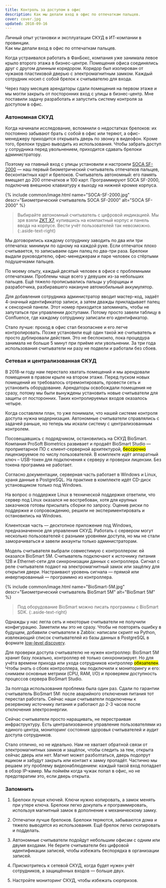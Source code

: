 ```yaml
---
title: Контроль за доступом в офис
description: Как мы делали вход в офис по отпечаткам пальцев.
cover: cover.jpg
updated: 2018-09-16
---
```


<lead>Личный опыт установки и эксплуатации СКУД в ИТ-компании в провинции.<br />Как мы делали вход в офис по отпечаткам пальцев.</lead>

Когда устраивался работать в ФанБокс, компания 
уже занимала левое крыло второго этажа в бизнес-центре. Помещения офиса 
соединялись друг с другом длинным коридором. Коридор был изолирован от чужаков 
пластиковой дверью с электромагнитным замком. Каждый сотрудник носил с собой 
брелок к считывателю для входа.

Через пару месяцев арендаторы сдали помещения на первом этаже и мы могли 
закрыть от посторонних вход с улицы в бизнес-центр. Мне поставили задачу 
разработать и запустить систему контроля за доступом в офис.

### Автономная СКУД

Когда начинали исследование, вспомнили о недостатках брелоков: их постоянно 
забывают брать с собой в офис или теряют, а офис-менеджеру приходится открывать 
дверь по звонку в видеофон. Кроме того, брелоки трудно выводить из 
использования. Чтобы забрать доступ у сотрудника перед увольнением, 
приходится сдавать брелоки администратору.

Поэтому на главный вход с улицы установили и настроили [SOCA SF-2000](http://www.socatech.com/en/product-543239/Network-Compact-Size-Fingerpring-SF-2000.html) — наш 
первый биометрический считыватель отпечатков пальцев, бесконтактных карт и 
брелоков. Считыватель автономный: его память вмещает до 200 отпечатков и 100 
карт. Программируют SOCA SF-2000, подключив внешнюю клавиатуру к выходу на 
нижней кромке корпуса.

{% include common/image.html name="SOCA-SF-2000.jpg" descr="Биометрический считыватель SOCA SF-2000" alt="SOCA SF-2000" %}

> Выбирайте автономный считыватель с цифровой индикацией.
Мы зря взяли [ZKT X7](https://www.zkteco.com/en/product_detail/X7.html), 
купившись на компактный корпус и панель ввода на корпусе. Вести учёт 
пользователей так невозможно.
{:.aside-text-right}

Мы договорились каждому сотруднику заводить по два или три отпечатка: минимум 
по одному на каждой руке. Если отпечаток плохо считывается, то записываем один 
палец по два-три раза. Брелоки выдали руководителю, офис-менеджерам и паре 
человек со стёртыми подушечками пальцев.

По моему опыту, каждый десятый человек в офисе с проблемными отпечатками. 
Проблемы чаще всего у девушек из-за небольших пальцев. Ещё тяжело прописывались пальцы 
у уборщицы и разработчика, разбиравшего накануне автомобильный аккумулятор. 

Для добавления сотрудника администратор вводит мастер-код, задаёт 4-значный 
идентификатор записи, а затем дважды прикладывает палец к сенсорной панели. 
Этот номер приходится запоминать, чтобы не запутаться при управлении доступами. 
Потому просто завели таблицу в Confluence, где каждому сотруднику записали 
его идентификатор.

Стало лучше: проход в офис стал безопаснее и его легче контролировать. Позже 
установили ещё один такой же считыватель и просто дублировали действия. Это не 
беспокоило, пока процедура занимала не больше 5 минут при приёме или 
увольнении. За три года использования считыватели ни разу не подвели и работали 
без сбоев.

### Сетевая и централизованная СКУД

В 2018-м году нам перестало хватать помещений и мы арендовали помещения в 
правом крыле на втором этаже. Перед пуском новых помещений их требовалось 
отремонтировать, провести сеть и установить оборудование. Арендаторы освобождали 
помещения не сразу, потому мы были вынуждены установить новые считыватели для 
защиты от посторонних. Таких контролируемых входов оказалось четыре.

Когда составляли план, то уже понимали, что нашей системе контроля доступа 
нужна модернизация. Автономные считыватели справлялись с задачей раньше, но 
теперь мы искали систему с централизованным контролем.

Посовещавшись с подрядчиком, остановились на СКУД BioSmart. Компания ProSoft 
Biometrics развивает и продаёт BioSmart Studio — проприетарное ПО с 
клиент-серверной архитектурой, <mark>бессрочно</mark> лицензируемое по числу пользователей. 
В комплекте идёт аппаратный ключ – USB-токен для подключения к серверу и 
проверки лицензии. Без токена программа не работает.

Согласно документации, серверная часть работает в Windows и Linux, храня данные 
в PostgreSQL. На практике в комплекте идёт CD-диск установщиком только под 
Windows.

На вопрос о поддержке Linux в технической поддержке ответили, что сервер под 
Linux оказался не востребован, хотя для крупных заказчиков готовы присылать 
сборки по запросу. Оценив риски по поддержке и сопровождению, решили не 
экспериментировать и остановились на Windows.

Клиентская часть — десктопное приложение под Windows, предназначенное для 
управления СКУД. Работать с сервером могут несколько пользователей с разными 
уровнями доступа, но мы не стали заморачиваться и завели аккаунты только 
администраторам.

Модель считывателя выбрали совместимую с контроллером: ей оказался BioSmart 5M. 
Считыватель подключают к источнику питания 12В и Ethernet-сети для 
синхронизации данных с контроллера. Сигнал с реле считывателя подают на 
электромагнитный замок или защёлку для открытия двери. Настраивают уровень 
сигнала — прямой или инвертированный — программно из контроллера.

{% include common/image.html name="BioSmart-5M.jpg" descr="Биометрический считыватель BioSmart 5M" alt="BioSmart 5M" %}

> Под оборудование BioSmart можно писать программы с BioSmart SDK.
{:.aside-text-right}

Однажды у нас легла сеть и некоторые считыватели не получили конфигурацию. 
Заметили мы это не сразу. Чтобы не повторять ошибку в будущем, 
добавили считыватели в Zabbix: написали скрипт на Python, извлекающий список 
считывателей из базы данных в PostgreSQL в формате [low-level discovery](https://www.zabbix.com/documentation/3.4/manual/discovery/low_level_discovery#creating_custom_lld_rules).

Для проверки доступа считывателю не нужен контроллер: BioSmart 5M хранит базу 
локально, контроллер её только синхронизирует. Но для учёта времени прихода или 
ухода сотрудников контроллер <mark>обязателен</mark>. Чтобы знать о сбоях контроллера, мы 
подключили к мониторингу и его: снимаем основные метрики 
(CPU, RAM, I/O) и проверяем доступность процессов сервера BioSmart Studio.

За полгода использования проблема была один раз. Сдали по гарантии считыватель 
BioSmart 5M: после аварийного отключения питания тот перестал работать. Сейчас 
наши считыватели подключены к резервному источнику питания и работают до 2-3 
часов после отключения электроэнергии.

Сейчас считыватели просто наращивать, не 
перестраивая инфраструктуру. Есть централизованное управление пользователями из 
единого центра, мониторинг состояния здоровья считывателей и аудит доступа 
сотрудников. 

Стало отлично, но не идеально. Нам не хватает обратной связи от электромагнитных 
замков и защёлок, чтобы следить за тем, открыта сейчас дверь или нет. Магнит 
может разболтаться, дверь подопрут ящиком и забудут закрыть или контакт к замку 
пропадёт. Частично мы решаем эту проблему видеонаблюдением: каждый такой вход 
попадает в обзор IP-камер. Мы поймём когда чужак попал в офис, но не 
предотвратим это, если дверь открыта.

### Запомнить 

1. Брелоки лучше ключей. Ключи нужно копировать, а замок менять при утере 
ключа. Брелоки легко докупать и программировать, используя магнитный замок 
в дополнение к механическому замку.

2. Отпечатки лучше брелоков. Брелоки теряются, забываются дома и тяжело 
выводятся из использования. Ещё брелок легко скопировать и подделать.

3. Автономные считыватели подойдут небольшим офисам с одним или двумя входами. 
Не берите считыватели без цифровой идентификации записей, чтобы избежать 
беспорядка в организации записей.

4. Присмотритесь к сетевой СКУД, когда будет нужен учёт сотрудников, а 
защищённых входов — больше двух.

5. Настройте мониторинг СКУД, чтобы избежать сюрпризов. 

